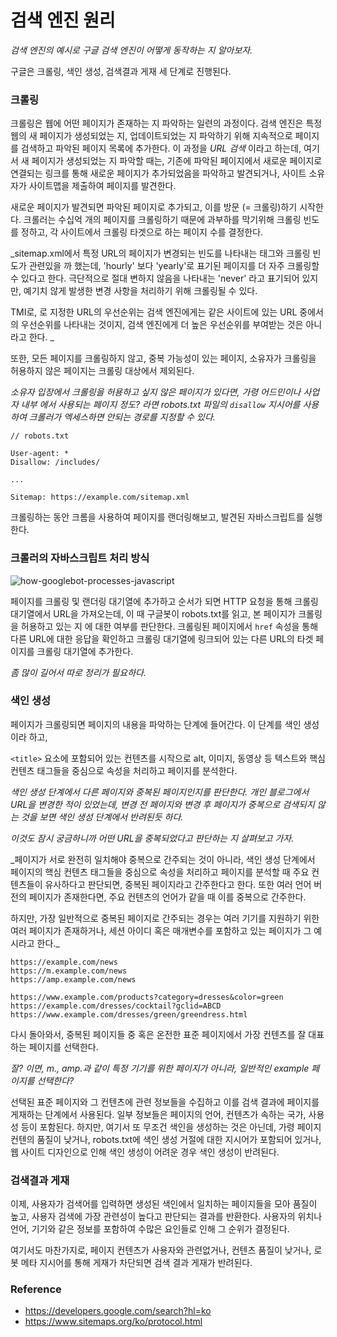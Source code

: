 # 검색 엔진 원리

_검색 엔진의 예시로 구글 검색 엔진이 어떻게 동작하는 지 알아보자._

구글은 크롤링, 색인 생성, 검색결과 게재 세 단계로 진행된다.

### 크롤링

크롤링은 웹에 어떤 페이지가 존재하는 지 파악하는 일련의 과정이다. 검색 엔진은 특정 웹의
새 페이지가 생성되었는 지, 업데이트되었는 지 파악하기 위해 지속적으로 페이지를 검색하고
파악된 페이지 목록에 추가한다. 이 과정을 _URL 검색_ 이라고 하는데, 여기서 새 페이지가
생성되었는 지 파악할 때는, 기존에 파악된 페이지에서 새로운 페이지로 연결되는 링크를 통해
새로운 페이지가 추가되었음을 파악하고 발견되거나, 사이트 소유자가 사이트맵을 제출하여
페이지를 발견한다.

새로운 페이지가 발견되면 파악된 페이지로 추가되고, 이를 방문 (= 크롤링)하기 시작한다.
크롤러는 수십억 개의 페이지를 크롤링하기 때문에 과부하를 막기위해 크롤링 빈도를 정하고,
각 사이트에서 크롤링 타겟으로 하는 페이지 수를 결정한다.

\_sitemap.xml에서 특정 URL의 페이지가 변경되는 빈도를 나타내는 <changefreq> 태그와
크롤링 빈도가 관련있을 까 했는데, 'hourly' 보다 'yearly'로 표기된 페이지를 더
자주 크롤링할 수 있다고 한다. 극단적으로 절대 변하지 않음을 나타내는 'never' 라고
표기되어 있지만, 예기치 않게 발생한 변경 사항을 처리하기 위해 크롤링될 수 있다.

TMI로, <priority>로 지정한 URL의 우선순위는 검색 엔진에게는 같은 사이트에 있는
URL 중에서의 우선순위를 나타내는 것이지, 검색 엔진에게 더 높은 우선순위를 부여받는 것은
아니라고 한다.
\_

또한, 모든 페이지를 크롤링하지 않고, 중복 가능성이 있는 페이지, 소유자가 크롤링을 허용하지
않은 페이지는 크롤링 대상에서 제외된다.

_소유자 입장에서 크롤링을 허용하고 싶지 않은 페이지가 있다면, 가령 어드민이나 사업자 내부
에서 사용되는 페이지 정도? 라면 robots.txt 파일의 `disallow` 지시어를 사용하여
크롤러가 엑세스하면 안되는 경로를 지정할 수 있다._

```
// robots.txt

User-agent: *
Disallow: /includes/

...

Sitemap: https://example.com/sitemap.xml
```

크롤링하는 동안 크롬을 사용하여 페이지를 랜더링해보고, 발견된 자바스크립트를 실행한다.

### 크롤러의 자바스크립트 처리 방식

![how-googlebot-processes-javascript](https://developers.google.com/static/search/docs/advanced/images/googlebot-crawl-render-index.png?hl=ko)

페이지를 크롤링 및 랜더링 대기열에 추가하고 순서가 되면 HTTP 요청을 통해 크롤링 대기열에서
URL을 가져오는데, 이 때 구글봇이 robots.txt를 읽고, 본 페이지가 크롤링을 허용하고 있는 지
에 대한 여부를 판단한다. 크롤링된 페이지에서 `href` 속성을 통해 다른 URL에 대한 응답을
확인하고 크롤링 대기열에 링크되어 있는 다른 URL의 타겟 페이지를 크롤링 대기열에 추가한다.

_좀 많이 길어서 따로 정리가 필요하다._

### 색인 생성

페이지가 크롤링되면 페이지의 내용을 파악하는 단계에 들어간다. 이 단계를 색인 생성이라 하고,

`<title>` 요소에 포함되어 있는 컨텐츠를 시작으로 alt, 이미지, 동영상 등 텍스트와 핵심
컨텐츠 태그들을 중심으로 속성을 처리하고 페이지를 분석한다.

_색인 생성 단계에서 다른 페이지와 중복된 페이지인지를 판단한다. 개인 블로그에서 URL을
변경한 적이 있었는데, 변경 전 페이지와 변경 후 페이지가 중복으로 검색되지 않는 것을 보면
색인 생성 단계에서 반려된듯 하다._

_이것도 잠시 궁금하니까 어떤 URL을 중복되었다고 판단하는 지 살펴보고 가자._

\_페이지가 서로 완전히 일치해야 중복으로 간주되는 것이 아니라, 색인 생성 단계에서 페이지의
핵심 컨텐츠 태그들을 중심으로 속성을 처리하고 페이지를 분석할 때 주요 컨텐츠들이 유사하다고
판단되면, 중복된 페이지라고 간주한다고 한다. 또한 여러 언어 버전의 페이지가 존재한다면,
주요 컨텐츠의 언어가 같을 때 이를 중복으로 간주한다.

하지만, 가장 일반적으로 중복된 페이지로 간주되는 경우는 여러 기기를 지원하기 위한 여러
페이지가 존재하거나, 세션 아이디 혹은 매개변수를 포함하고 있는 페이지가 그 예시라고 한다.\_

```
https://example.com/news
https://m.example.com/news
https://amp.example.com/news
```

```
https://www.example.com/products?category=dresses&color=green
https://example.com/dresses/cocktail?gclid=ABCD
https://www.example.com/dresses/green/greendress.html
```

다시 돌아와서, 중복된 페이지들 중 혹은 온전한 표준 페이지에서 가장 컨텐츠를 잘 대표하는
페이지를 선택한다.

_잘? 이면, m., amp.과 같이 특정 기기를 위한 페이지가 아니라, 일반적인 example
페이지를 선택한다?_

선택된 표준 페이지와 그 컨텐츠에 관련 정보들을 수집하고 이를 검색 결과에 페이지를
게재하는 단계에서 사용된다. 일부 정보들은 페이지의 언어, 컨텐츠가 속하는 국가,
사용성 등이 포함된다. 하지만, 여기서 또 무조건 색인을 생성하는 것은 아닌데,
가령 페이지 컨텐의 품질이 낮거나, robots.txt에 색인 생성 거절에 대한 지시어가
포함되어 있거나, 웹 사이트 디자인으로 인해 색인 생성이 어려운 경우 색인 생성이
반려된다.

### 검색결과 게재

이제, 사용자가 검색어를 입력하면 생성된 색인에서 일치하는 페이지들을 모아 품질이 높고,
사용자 검색에 가장 관련성이 높다고 판단되는 결과를 반환한다. 사용자의 위치나 언어,
기기와 같은 정보를 포함하여 수많은 요인들로 인해 그 순위가 결정된다.

여기서도 마찬가지로, 페이지 컨텐츠가 사용자와 관련없거나, 컨텐츠 품질이 낮거나,
로봇 메타 지시어를 통해 게재가 차단되면 검색 결과 게재가 반려된다.

### Reference

- https://developers.google.com/search?hl=ko
- https://www.sitemaps.org/ko/protocol.html
